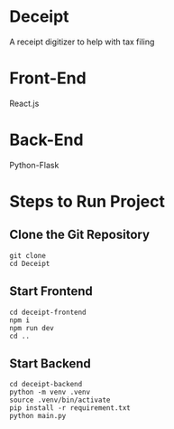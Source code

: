 # Deceipt
A receipt digitizer to help with tax filing

# Front-End
React.js

# Back-End
Python-Flask

# Steps to Run Project

## Clone the Git Repository
```
git clone
cd Deceipt
```
## Start Frontend
```
cd deceipt-frontend
npm i
npm run dev
cd ..
```
## Start Backend
```
cd deceipt-backend
python -m venv .venv
source .venv/bin/activate
pip install -r requirement.txt
python main.py
```


